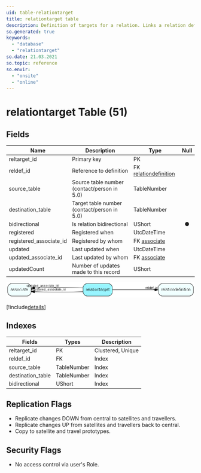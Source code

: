 ```yaml
---
uid: table-relationtarget
title: relationtarget table
description: Definition of targets for a relation. Links a relation definition (RelDef) to source and target tables. In general, a relation can be created between any pair of tables. This table is used for specifying which table pairs a particular relation can be used for. A relation definition should have at least one row in this table, and can have more. Note: The 5.0 Maintenance and GUI only support contact and person as valid values for the source_table and destination_table fields, in any combination. Other relations will not be shown, and relation definitions pointing to other tables will not be editable from the Maintenance GUI; however, nothing will crash.
so.generated: true
keywords:
  - "database"
  - "relationtarget"
so.date: 21.03.2021
so.topic: reference
so.envir:
  - "onsite"
  - "online"
---
```


# relationtarget Table (51)

## Fields

| Name | Description | Type | Null |
|------|-------------|------|:----:|
|reltarget\_id|Primary key|PK| |
|reldef\_id|Reference to definition|FK [relationdefinition](relationdefinition.md)| |
|source\_table|Source table number (contact/person in 5.0)|TableNumber| |
|destination\_table|Target table number (contact/person in 5.0)|TableNumber| |
|bidirectional|Is relation bidirectional|UShort|&#x25CF;|
|registered|Registered when|UtcDateTime| |
|registered\_associate\_id|Registered by whom|FK [associate](associate.md)| |
|updated|Last updated when|UtcDateTime| |
|updated\_associate\_id|Last updated by whom|FK [associate](associate.md)| |
|updatedCount|Number of updates made to this record|UShort| |


![relationtarget table relationship diagram](./media/relationtarget.png)

[!include[details](./includes/relationtarget.md)]

## Indexes

| Fields | Types | Description |
|--------|-------|-------------|
|reltarget\_id |PK |Clustered, Unique |
|reldef\_id |FK |Index |
|source\_table |TableNumber |Index |
|destination\_table |TableNumber |Index |
|bidirectional |UShort |Index |

## Replication Flags

* Replicate changes DOWN from central to satellites and travellers.
* Replicate changes UP from satellites and travellers back to central.
* Copy to satellite and travel prototypes.

## Security Flags

* No access control via user's Role.

